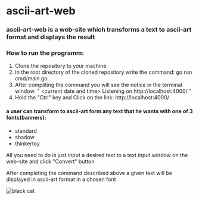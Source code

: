 # ascii-art-web

### ascii-art-web is a web-site which transforms a text to ascii-art format and displays the result 

### How to run the programm:

1. Clone the repository to your machine
2. In the root directory of the cloned repository write the command: go run cmd/main.go
3. After compliting the command you will see the notice in the terminal window: " \<current date and time\> Listening on http://localhost:4000/ "
4. Hold the "Ctrl" key and Click on the link: http://localhost:4000/


#### a user can transform to ascii-art form any text that he wants with one of 3 fonts(banners):

- standard
- shadow
- thinkertoy

All you need to do is just input a desired text to a text input window on the web-site and click "Convert" button 


After completing the command described above a given text will be displayed in ascii-art format in a chosen font


![black cat](https://encrypted-tbn0.gstatic.com/images?q=tbn:ANd9GcTlCmZNZTRr2c33iinneBtyyW2NjFkOSpGOLw&usqp=CAU)